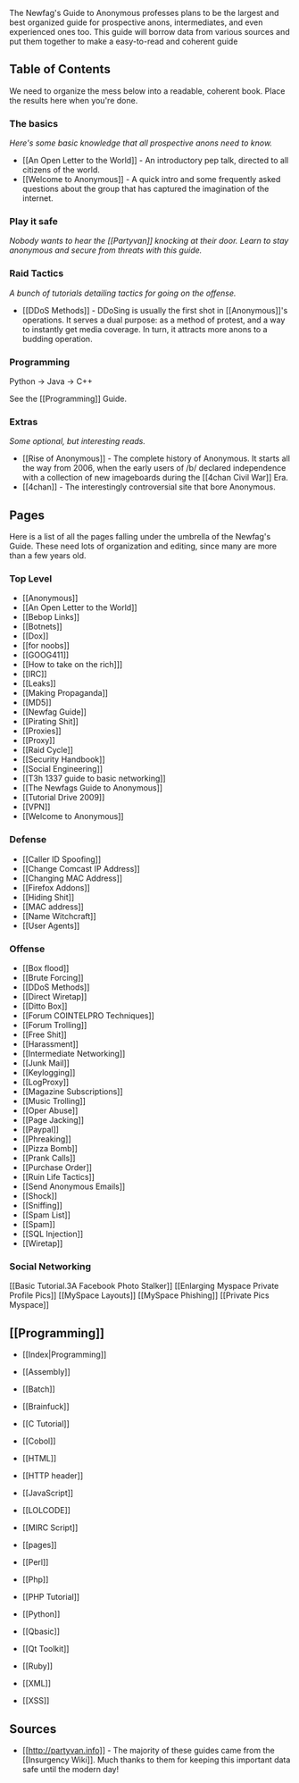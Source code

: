 The Newfag's Guide to Anonymous professes plans to be the largest and best organized guide for prospective anons, intermediates, and even experienced ones too. This guide will borrow data from various sources and put them together to make a easy-to-read and coherent guide

## Table of Contents

We need to organize the mess below into a readable, coherent book. Place the results here when you're done.

### The basics

*Here's some basic knowledge that all prospective anons need to know.*

* [[An Open Letter to the World]] - An introductory pep talk, directed to all citizens of the world.
* [[Welcome to Anonymous]] - A quick intro and some frequently asked questions about the group that has captured the imagination of the internet.

### Play it safe

*Nobody wants to hear the [[Partyvan]] knocking at their door. Learn to stay anonymous and secure from threats with this guide.*

### Raid Tactics

*A bunch of tutorials detailing tactics for going on the offense.*

* [[DDoS Methods]] - DDoSing is usually the first shot in [[Anonymous]]'s operations. It serves a dual purpose: as a method of protest, and a way to instantly get media coverage. In turn, it attracts more anons to a budding operation.

### Programming

Python -> Java -> C++

See the [[Programming]] Guide.

### Extras

*Some optional, but interesting reads.*

* [[Rise of Anonymous]] - The complete history of Anonymous. It starts all the way from 2006, when the early users of /b/ declared independence with a collection of new imageboards during the [[4chan Civil War]] Era.
* [[4chan]] - The interestingly controversial site that bore Anonymous.

## Pages

Here is a list of all the pages falling under the umbrella of the Newfag's Guide. These need lots of organization and editing, since many are more than a few years old.

### Top Level

* [[Anonymous]]
* [[An Open Letter to the World]]
* [[Bebop Links]]
* [[Botnets]]
* [[Dox]]
* [[for noobs]]
* [[GOOG411]]
* [[How to take on the rich]]]
* [[IRC]]
* [[Leaks]]
* [[Making Propaganda]]
* [[MD5]]
* [[Newfag Guide]]
* [[Pirating Shit]]
* [[Proxies]]
* [[Proxy]]
* [[Raid Cycle]]
* [[Security Handbook]]
* [[Social Engineering]]
* [[T3h 1337 guide to basic networking]]
* [[The Newfags Guide to Anonymous]]
* [[Tutorial Drive 2009]]
* [[VPN]]
* [[Welcome to Anonymous]]

### Defense

* [[Caller ID Spoofing]]
* [[Change Comcast IP Address]]
* [[Changing MAC Address]]
* [[Firefox Addons]]
* [[Hiding Shit]]
* [[MAC address]]
* [[Name Witchcraft]]
* [[User Agents]]

### Offense

* [[Box flood]]
* [[Brute Forcing]]
* [[DDoS Methods]]
* [[Direct Wiretap]]
* [[Ditto Box]]
* [[Forum COINTELPRO Techniques]]
* [[Forum Trolling]]
* [[Free Shit]]
* [[Harassment]]
* [[Intermediate Networking]]
* [[Junk Mail]]
* [[Keylogging]]
* [[LogProxy]]
* [[Magazine Subscriptions]]
* [[Music Trolling]]
* [[Oper Abuse]]
* [[Page Jacking]]
* [[Paypal]]
* [[Phreaking]]
* [[Pizza Bomb]]
* [[Prank Calls]]
* [[Purchase Order]]
* [[Ruin Life Tactics]]
* [[Send Anonymous Emails]]
* [[Shock]]
* [[Sniffing]]
* [[Spam List]]
* [[Spam]]
* [[SQL Injection]]
* [[Wiretap]]

### Social Networking

[[Basic Tutorial.3A Facebook Photo Stalker]]
[[Enlarging Myspace Private Profile Pics]]
[[MySpace Layouts]]
[[MySpace Phishing]]
[[Private Pics Myspace]]

## [[Programming]]

* [[Index|Programming]]

* [[Assembly]]
* [[Batch]]
* [[Brainfuck]]
* [[C Tutorial]]
* [[Cobol]]
* [[HTML]]
* [[HTTP header]]
* [[JavaScript]]
* [[LOLCODE]]
* [[MIRC Script]]
* [[pages]]
* [[Perl]]
* [[Php]]
* [[PHP Tutorial]]
* [[Python]]
* [[Qbasic]]
* [[Qt Toolkit]]
* [[Ruby]]
* [[XML]]
* [[XSS]]

## Sources

* [[http://partyvan.info]] - The majority of these guides came from the [[Insurgency Wiki]]. Much thanks to them for keeping this important data safe until the modern day!
